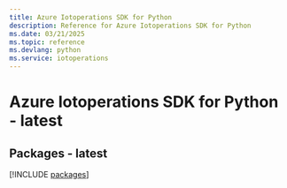 ```yaml
---
title: Azure Iotoperations SDK for Python
description: Reference for Azure Iotoperations SDK for Python
ms.date: 03/21/2025
ms.topic: reference
ms.devlang: python
ms.service: iotoperations
---
```

# Azure Iotoperations SDK for Python - latest
## Packages - latest
[!INCLUDE [packages](iotoperations-index.md)]